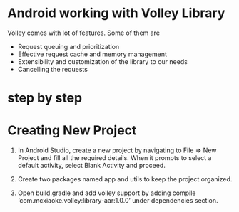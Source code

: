 # Android working with Volley Library
Volley comes with lot of features. Some of them are
- Request queuing and prioritization
- Effective request cache and memory management
- Extensibility and customization of the library to our needs
- Cancelling the requests


# step by step

# Creating New Project
1. In Android Studio, create a new project by navigating to File ⇒ New Project and fill all the required details. When it prompts to select a default activity, select Blank Activity and proceed.

2. Create two packages named app and utils to keep the project organized.

3. Open build.gradle and add volley support by adding
compile ‘com.mcxiaoke.volley:library-aar:1.0.0’ under dependencies section.

